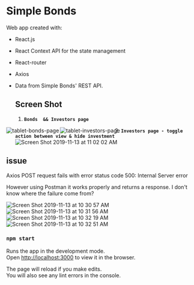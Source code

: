  # Simple Bonds
Web app created with:
- React.js
- React Context API for the state management 
- React-router 
- Axios 
- Data from Simple Bonds' REST API. 

  ## Screen Shot 
  1.  **`Bonds  && Investors page`** 
<img align="left" src="https://user-images.githubusercontent.com/18241226/68757978-cf8d4800-0604-11ea-9f7d-b849b5d8ba1f.png" alt="tablet-bonds-page" title="1tablet-bonds-page"/>
<img align="left" src="https://user-images.githubusercontent.com/18241226/68757979-cf8d4800-0604-11ea-91fc-ed9d6700abae.png" alt="tablet-investors-page" title="1tablet-investors-page"/>




  2.  **`Investors page - toggle action between view & hide investment`** 
 ![Screen Shot 2019-11-13 at 11 02 02 AM](https://user-images.githubusercontent.com/18241226/68757980-d025de80-0604-11ea-84d9-9e726c272435.png)



## issue

Axios POST request fails with error status code 500: Internal Server error

However using Postman it works properly and returns a response. I don't know where the failure come from?  

![Screen Shot 2019-11-13 at 10 30 57 AM](https://user-images.githubusercontent.com/18241226/68756454-0b72de00-0602-11ea-9f23-b2246762d77f.png)
![Screen Shot 2019-11-13 at 10 31 56 AM](https://user-images.githubusercontent.com/18241226/68756455-0b72de00-0602-11ea-8ecf-ac88383d7699.png)
![Screen Shot 2019-11-13 at 10 32 19 AM](https://user-images.githubusercontent.com/18241226/68756456-0c0b7480-0602-11ea-94b3-c7231d6dcf12.png)
![Screen Shot 2019-11-13 at 10 32 51 AM](https://user-images.githubusercontent.com/18241226/68756459-0c0b7480-0602-11ea-891a-c66071241deb.png)

 


### `npm start`

Runs the app in the development mode.<br />
Open [http://localhost:3000](http://localhost:3000) to view it in the browser.

The page will reload if you make edits.<br />
You will also see any lint errors in the console.
 
 

